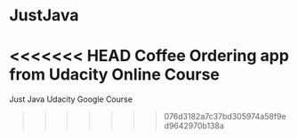 # JustJava
<<<<<<< HEAD
Coffee Ordering app from Udacity Online Course
=======
Just Java Udacity Google Course 
>>>>>>> 076d3182a7c37bd305974a58f9ed9642970b138a
